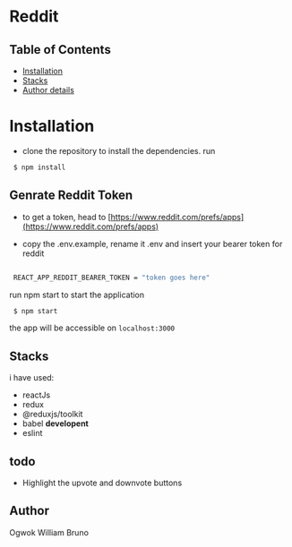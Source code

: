 # Reddit

## Table of Contents

- [Installation](#Installation)
- [Stacks](#Stacks)
- [Author details](#Author)

# Installation

- clone the repository
  to install the dependencies. run

```sh
 $ npm install
```

## Genrate Reddit Token

- to get a token, head to [https://www.reddit.com/prefs/apps](https://www.reddit.com/prefs/apps)

- copy the .env.example, rename it .env and insert your bearer
  token for reddit

```sh

 REACT_APP_REDDIT_BEARER_TOKEN = "token goes here"

```

run npm start to start the application

```sh
 $ npm start
```

the app will be accessible on `localhost:3000`

## Stacks

i have used:

- reactJs
- redux
- @reduxjs/toolkit
- babel
  **developent**
- eslint

## todo

- Highlight the upvote and downvote buttons

## Author

Ogwok William Bruno
